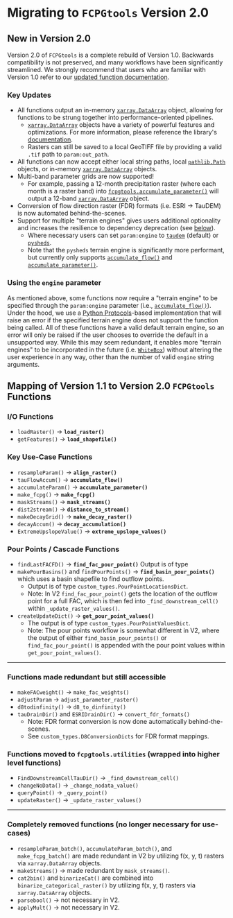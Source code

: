 Migrating to `FCPGtools` Version 2.0
===================================

## New in Version 2.0
Version 2.0 of `FCPGtools` is a complete rebuild of Version 1.0. Backwards compatibility is not preserved, and many workflows have been significantly streamlined. We strongly recommend that users who are familiar with Version 1.0 refer to our [updated function documentation](https://usgs.github.io/water-fcpg-tools/functions.html).

### Key Updates
* All functions output an in-memory [`xarray.DataArray`](https://docs.xarray.dev/en/stable/generated/xarray.DataArray.html#xarray.DataArray) object, allowing for functions to be strung together into performance-oriented pipelines.
    * [`xarray.DataArray`](https://docs.xarray.dev/en/stable/generated/xarray.DataArray.html#xarray.DataArray) objects have a variety of powerful features and optimizations. For more information, please reference the library's [documentation](https://docs.xarray.dev/en/stable/getting-started-guide/why-xarray.html).
    * Rasters can still be saved to a local GeoTIFF file by providing a valid `.tif` path to `param:out_path`.
* All functions can now accept either local string paths, local [`pathlib.Path`](https://docs.python.org/3/library/pathlib.html) objects, or in-memory [`xarray.DataArray`](https://docs.xarray.dev/en/stable/generated/xarray.DataArray.html#xarray.DataArray) objects.
* Multi-band parameter grids are now supported!
    * For example, passing a 12-month precipitation raster (where each month is a raster band) into [`fcpgtools.accumulate_parameter()`](https://usgs.github.io/water-fcpg-tools/functions.html#fcpgtools.tools.accumulate_parameter) will output a 12-band [`xarray.DataArray`](https://docs.xarray.dev/en/stable/generated/xarray.DataArray.html#xarray.DataArray) object.
* Conversion of flow direction raster (FDR) formats (i.e. ESRI -> TauDEM) is now automated behind-the-scenes.
* Support for multiple "terrain engines" gives users additional optionality and increases the resilience to dependency deprecation (see [below](#using-the-engine-parameter)). 
    * Where necessary users can set `param:engine` to [`taudem`](https://hydrology.usu.edu/taudem/taudem5/) (default) or [`pysheds`](https://github.com/mdbartos/pysheds).
    * Note that the `pysheds` terrain engine is significantly more performant, but currently only supports [`accumulate_flow()`](https://usgs.github.io/water-fcpg-tools/functions.html#fcpgtools.tools.accumulate_flow) and [`accumulate_parameter()`](https://usgs.github.io/water-fcpg-tools/functions.html#fcpgtools.tools.accumulate_parameter).


### Using the `engine` parameter
As mentioned above, some functions now require a "terrain engine" to be specified through the `param:engine` parameter (i.e., [`accumulate_flow()`](https://usgs.github.io/water-fcpg-tools/functions.html#fcpgtools.tools.accumulate_flow)). Under the hood, we use a [Python Protocols](https://peps.python.org/pep-0544/)-based implementation that will raise an error if the specified terrain engine does not support the function being called. All of these functions have a valid default terrain engine, so an error will only be raised if the user chooses to override the default in a unsupported way. While this may seem redundant, it enables more "terrain engines" to be incorporated in the future (i.e. [`WhiteBox`](https://www.whiteboxgeo.com/manual/wbw-user-manual/book/introduction.html)) without altering the user experience in any way, other than the number of valid `engine` string arguments. 

## Mapping of Version 1.1 to Version 2.0 `FCPGtools` Functions

### I/O Functions
* `loadRaster()` -> **`load_raster()`**
* `getFeatures()` -> **`load_shapefile()`**

### Key Use-Case Functions
* `resampleParam()` -> **`align_raster()`**
* `tauFlowAccum()` -> **`accumulate_flow()`**
* `accumulateParam()` -> **`accumulate_parameter()`**
*  `make_fcpg()` -> **`make_fcpg()`**
* `maskStreams()` -> **`mask_streams()`**
* `dist2stream()` -> **`distance_to_stream()`**
* `makeDecayGrid()` -> **`make_decay_raster()`**
* `decayAccum()` -> **`decay_accumulation()`**
* `ExtremeUpslopeValue()` -> **`extreme_upslope_values()`**

### Pour Points / Cascade Functions
* `findLastFACFD()` -> **`find_fac_pour_point()`** Output is of type 
* `makePourBasins()` and `findPourPoints()` -> **`find_basin_pour_points()`**  
which uses a basin shapefile to find outflow points. 
    * Output is of type `custom_types.PourPointLocationsDict`.
    * Note: In V2 `find_fac_pour_point()` gets the location of the outflow 
    point for a full FAC, which is then fed into `_find_downstream_cell()` 
    within `_update_raster_values()`. 
* `createUpdateDict()` -> **`get_pour_point_values()`**
    * The output is of type `custom_types.PourPointValuesDict`.
    * Note: The pour points workflow is somewhat different in V2, where the 
    output of either `find_basin_pour_points()` or `find_fac_pour_point()` 
    is appended with the pour point values within `get_pour_point_values()`. 
    
------------
### Functions made redundant but still accessible
* `makeFACweight()` -> `make_fac_weights()`
* `adjustParam` -> `adjust_parameter_raster()`
* `d8todinfinity()` -> `d8_to_dinfinity()`
* `tauDrainDir()` and `ESRIDrainDir()` -> `convert_fdr_formats()`
    * Note: FDR format conversion is now done automatically behind-the-scenes.
    * See `custom_types.D8ConversionDicts` for FDR format mappings.

### Functions moved to `fcpgtools.utilities` (wrapped into higher level functions)
* `FindDownstreamCellTauDir()` -> `_find_downstream_cell()`
* `changeNoData()` -> `_change_nodata_value()`
* `queryPoint()` -> `_query_point()`
* `updateRaster()` -> `_update_raster_values()`

------------------
### Completely removed functions (no longer necessary for use-cases)
*  `resampleParam_batch()`, `accumulateParam_batch()`, and `make_fcpg_batch()` 
are made redundant in V2 by utilizing f(x, y, t) rasters via `xarray.DataArray` 
objects.
* `makeStreams()` -> made redundant by `mask_streams()`.
* `cat2bin()` and `binarizeCat()` are combined into `binarize_categorical_raster()` 
by utilizing f(x, y, t) rasters via `xarray.DataArray` objects.
* `parsebool()` -> not necessary in V2.
* `applyMult()` -> not necessary in V2.